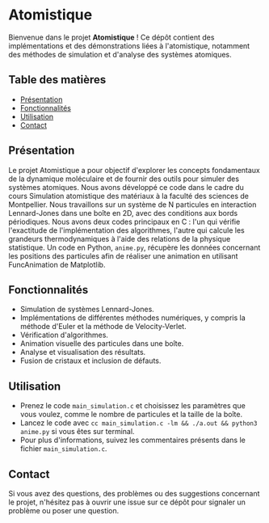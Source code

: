 # Atomistique

Bienvenue dans le projet **Atomistique** ! Ce dépôt contient des implémentations et des démonstrations liées à l'atomistique, notamment des méthodes de simulation et d'analyse des systèmes atomiques.

## Table des matières

- [Présentation](#présentation)
- [Fonctionnalités](#fonctionnalités)
- [Utilisation](#utilisation)
- [Contact](#contact)

## Présentation

Le projet Atomistique a pour objectif d'explorer les concepts fondamentaux de la dynamique moléculaire et de fournir des outils pour simuler des systèmes atomiques. Nous avons développé ce code dans le cadre du cours Simulation atomistique des matériaux à la faculté des sciences de Montpellier. Nous travaillons sur un système de N particules en interaction Lennard-Jones dans une boîte en 2D, avec des conditions aux bords périodiques. Nous avons deux codes principaux en C : l'un qui vérifie l'exactitude de l'implémentation des algorithmes, l'autre qui calcule les grandeurs thermodynamiques à l'aide des relations de la physique statistique. Un code en Python, `anime.py`, récupère les données concernant les positions des particules afin de réaliser une animation en utilisant FuncAnimation de Matplotlib.

## Fonctionnalités

- Simulation de systèmes Lennard-Jones.
- Implémentations de différentes méthodes numériques, y compris la méthode d'Euler et la méthode de Velocity-Verlet.
- Vérification d'algorithmes.
- Animation visuelle des particules dans une boîte.
- Analyse et visualisation des résultats.
- Fusion de cristaux et inclusion de défauts.

## Utilisation 

- Prenez le code `main_simulation.c` et choisissez les paramètres que vous voulez, comme le nombre de particules et la taille de la boîte.
- Lancez le code avec `cc main_simulation.c -lm && ./a.out && python3 anime.py` si vous êtes sur terminal.
- Pour plus d'informations, suivez les commentaires présents dans le fichier `main_simulation.c`.

## Contact

Si vous avez des questions, des problèmes ou des suggestions concernant le projet, n'hésitez pas à ouvrir une issue sur ce dépôt pour signaler un problème ou poser une question.

